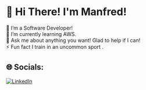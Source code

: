 # 💫 Hi There! I'm Manfred!
🔭 I’m a Software Developer!<br>🌱 I’m currently learning AWS.<br>💬 Ask me about anything you want! Glad to help if I can!<br>⚡ Fun fact I train in an uncommon sport .


## 🌐 Socials:
[![LinkedIn](https://img.shields.io/badge/LinkedIn-%230077B5.svg?logo=linkedin&logoColor=white)](https://linkedin.com/in/manfredi-piraino) 


